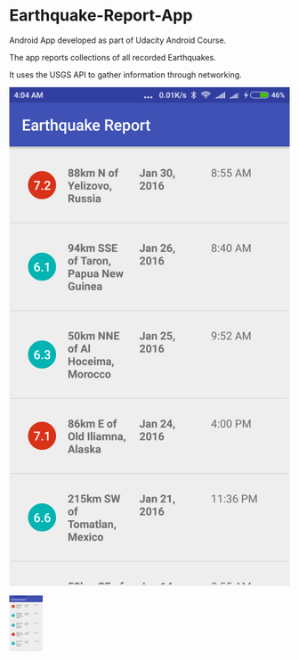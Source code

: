 # Earthquake-Report-App

Android App developed as part of Udacity Android Course.

The app reports collections of all recorded Earthquakes.

It uses the USGS API to gather information through networking. 

![Alt text](/screenshot.png "Optional Title")

<img src="/screenshot.png" height="100" width="60">
